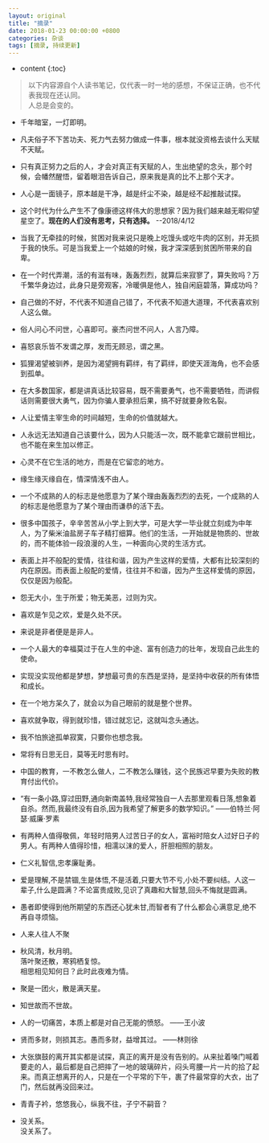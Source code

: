 ```yaml
---
layout: original
title: "摘录"
date: 2018-01-23 00:00:00 +0800 
categories: 杂谈
tags: [摘录, 持续更新]
---
```

* content
{:toc}


> 以下内容源自个人读书笔记，仅代表一时一地的感想，不保证正确，也不代表我现在还认同。
<br> 人总是会变的。

<!-- more -->

* 千年暗室，一灯即明。

* 凡夫俗子不下苦功夫、死力气去努力做成一件事，根本就没资格去谈什么天赋不天赋。

* 只有真正努力之后的人，才会对真正有天赋的人，生出绝望的念头，那个时候，会幡然醒悟，留着眼泪告诉自己，原来我是真的比不上那个天才。

* 人心是一面镜子，原本越是干净，越是纤尘不染，越是经不起推敲试探。

* 这个时代为什么产生不了像康德这样伟大的思想家？因为我们越来越无暇仰望星空了。**现在的人们没有思考，只有选择。**     --2018/4/12

* 当我了无牵挂的时候，贫困对我来说只是晚上吃馒头或吃牛肉的区别，并无损于我的快乐。可是当我爱上一个姑娘的时候，我才深深感到贫困所带来的自卑。 

* 在一个时代弄潮，活的有滋有味，轰轰烈烈，就算后来寂寥了，算失败吗？万千繁华身边过，此身只是旁观客，冷暖俱是他人，独自闲庭碧落，算成功吗？

* 自己做的不好，不代表不知道自己错了，不代表不知道大道理，不代表喜欢别人这么做。

* 俗人问心不问世，心喜即可。豪杰问世不问人，人言乃障。

* 喜怒哀乐皆不发谓之厚，发而无顾忌，谓之黑。

* 狐狸渴望被驯养，是因为渴望拥有羁绊，有了羁绊，即使天涯海角，也不会感到孤单。

* 在大多数国家，都是讲真话比较容易，既不需要勇气，也不需要牺牲，而讲假话则需要很大勇气，因为你骗人要承担后果，搞不好就要身败名裂。

* 人让爱情主宰生命的时间越短，生命的价值就越大。

* 人永远无法知道自己该要什么，因为人只能活一次，既不能拿它跟前世相比，也不能在来生加以修正。

* 心灵不在它生活的地方，而是在它留恋的地方。

* 缘生缘灭缘自在，情深情浅不由人。

* 一个不成熟的人的标志是他愿意为了某个理由轰轰烈烈的去死，一个成熟的人的标志是他愿意为了某个理由而谦恭的活下去。

* 很多中国孩子，辛辛苦苦从小学上到大学，可是大学一毕业就立刻成为中年人，为了柴米油盐房子车子精打细算。他们的生活，一开始就是物质的、世故的，而不能体验一段浪漫的人生，一种面向心灵的生活方式。

* 表面上并不般配的爱情，往往和谐，因为产生这样的爱情，大都有比较深刻的内在原因。而表面上般配的爱情，往往并不和谐，因为产生这样爱情的原因，仅仅是因为般配。

* 怨无大小，生于所爱；物无美恶，过则为灾。

* 喜欢是乍见之欢，爱是久处不厌。

* 来说是非者便是是非人。

* 一个人最大的幸福莫过于在人生的中途、富有创造力的壮年，发现自己此生的使命。

* 实现没实现他都是梦想，梦想最可贵的东西是坚持，是坚持中收获的所有体悟和成长。

* 在一个地方呆久了，就会以为自己眼前的就是整个世界。

* 喜欢就争取，得到就珍惜，错过就忘记，这就叫念头通达。

* 我不怕旅途孤单寂寞，只要你也想念我。

* 常将有日思无日，莫等无时思有时。

* 中国的教育，一不教怎么做人，二不教怎么赚钱，这个民族迟早要为失败的教育付出代价。

* “有一条小路,穿过田野,通向新南盖特,我经常独自一人去那里观看日落,想象着自杀。然而,我最终没有自杀,因为我希望了解更多的数学知识。”      ——伯特兰·阿瑟·威廉·罗素

*  有两种人值得敬佩，年轻时陪男人过苦日子的女人，富裕时陪女人过好日子的男人。有两种人值得珍惜，相濡以沫的爱人，肝胆相照的朋友。

*  仁义礼智信,忠孝廉耻勇。

*  爱是理解,不是禁锢,生是体悟,不是活着,只要大节不亏,小处不要纠结。人这一辈子,什么是圆满？不论富贵成败,见识了真趣和大智慧,回头不悔就是圆满。

*  愚者即使得到他所期望的东西还心犹未甘,而智者有了什么都会心满意足,绝不再自寻烦恼。

* 人来人往人不聚

*   秋风清，秋月明。<br>
    落叶聚还散，寒鸦栖复惊。<br>
    相思相见知何日？此时此夜难为情。

* 聚是一团火，散是满天星。

* 知世故而不世故。

* 人的一切痛苦，本质上都是对自己无能的愤怒。  ——王小波

* 贤而多财，则损其志。愚而多财，益增其过。  ——林则徐

* 大张旗鼓的离开其实都是试探，真正的离开是没有告别的。从来扯着嗓门喊着要走的人，最后都是自己把摔了一地的玻璃碎片，闷头弯腰一片一片的拾了起来。而真正想离开的人，只是在一个平常的下午，裹了件最常穿的大衣，出了门，然后就再没回来过。

* 青青子衿，悠悠我心，纵我不往，子宁不嗣音？

* 没关系。<br>
  没关系了。
